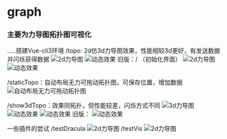 # graph
### 主要为力导图拓扑图可视化
.....搭建Vue-cli3环境
/topo:  2d仿3d力导图效果，性能相较3d更好，有发送数据并闪烁获得数据
![2d力导图](https://github.com/jkafjhkjfhqlf/graph/blob/master/show/test-company---topo1.PNG)
![动态效果](https://github.com/jkafjhkjfhqlf/graph/blob/master/show/test-company---topo2.PNG)
旧版：/  （初始化界面）
![2d力导图](https://github.com/jkafjhkjfhqlf/graph/blob/master/show/test-company---topo-before1.PNG)
![动态效果](https://github.com/jkafjhkjfhqlf/graph/blob/master/show/test-company---topo-before2.PNG)

/staticTopo：自动布局无力可拖动拓扑图，可保存位置，增加数据
![自动布局无力可拖动拓扑图](https://github.com/jkafjhkjfhqlf/graph/tree/master/show/test-company---staticTopo.PNG)

/show3dTopo：效果同拓扑，但性能较差，闪烁方式不同
![3d力导图](https://github.com/jkafjhkjfhqlf/graph/blob/master/show/test-company---show3dTopo.PNG)
![动态效果](https://github.com/jkafjhkjfhqlf/graph/blob/master/show/test-company---show3dTopo2.PNG)
![动态效果](https://github.com/jkafjhkjfhqlf/graph/blob/master/show/test-company---show3dTopo3.PNG)
旧版：
![动态效果](https://github.com/jkafjhkjfhqlf/graph/blob/master/show/test-company---show3dTopo-before.PNG)

一些插件的尝试
/testDracula
![2d力导图](https://github.com/jkafjhkjfhqlf/graph/blob/master/show/test-company---testDracula.PNG)
/testVis
![2d力导图](https://github.com/jkafjhkjfhqlf/graph/blob/master/show/test-company---testVis.PNG)
